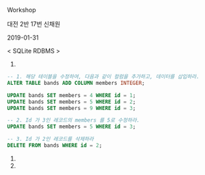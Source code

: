 Workshop

대전 2반 17번 신채원

2019-01-31



< SQLite RDBMS >

1. 

```sql
-- 1. 해당 테이블을 수정하여, 다음과 같이 컬럼을 추가하고, 데이터를 삽입하라.
ALTER TABLE bands ADD COLUMN members INTEGER;

UPDATE bands SET members = 4 WHERE id = 1;
UPDATE bands SET members = 5 WHERE id = 2;
UPDATE bands SET members = 9 WHERE id = 3;

-- 2. Id 가 3인 레코드의 members 를 5로 수정하라.
UPDATE bands SET members = 5 WHERE id = 3;

-- 3. Id 가 2인 레코드를 삭제하라
DELETE FROM bands WHERE id = 2;
```



1. 
2. 